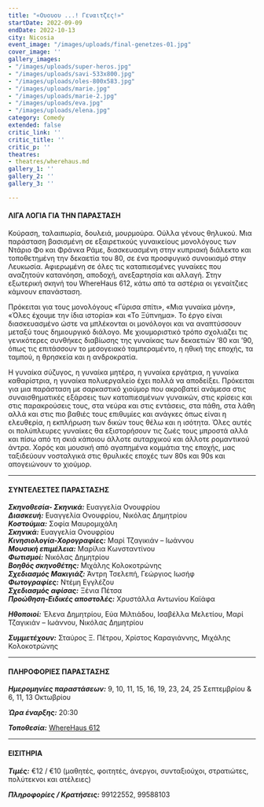 ```yaml
---
title: "«Ουουου ...! Γεναιτζες!»"
startDate: 2022-09-09
endDate: 2022-10-13
city: Nicosia
event_image: "/images/uploads/final-genetzes-01.jpg"
cover_image: ''
gallery_images:
- "/images/uploads/super-heros.jpg"
- "/images/uploads/savi-533x800.jpg"
- "/images/uploads/oles-800x583.jpg"
- "/images/uploads/marie.jpg"
- "/images/uploads/marie-2.jpg"
- "/images/uploads/eva.jpg"
- "/images/uploads/elena.jpg"
category: Comedy
extended: false
critic_link: ''
critic_title: ''
critic_p: ''
theatres:
- theatres/wherehaus.md
gallery_1: ''
gallery_2: ''
gallery_3: ''

---
```

#### ΛΙΓΑ ΛΟΓΙΑ ΓΙΑ ΤΗΝ ΠΑΡΑΣΤΑΣΗ

Κούραση, ταλαιπωρία, δουλειά, μουρμούρα. Ούλλα γένους θηλυκού. Μια παράσταση βασισμένη σε εξαιρετικούς γυναικείους μονολόγους των Ντάριο Φο και Φράνκα Ράμε, διασκευασμένη στην κυπριακή διάλεκτο και τοποθετημένη την δεκαετία του 80, σε ένα προσφυγικό συνοικισμό στην Λευκωσία. Αφιερωμένη σε όλες τις καταπιεσμένες γυναίκες που αναζητούν κατανόηση, αποδοχή, ανεξαρτησία και αλλαγή. Στην εξωτερική σκηνή του WhereHaus 612, κάτω από τα αστέρια οι γεναίτζιες κάμνουν επανάσταση.

Πρόκειται για τους μονολόγους «Γύρισα σπίτι», «Μια γυναίκα μόνη», «Όλες έχουμε την ίδια ιστορία» και «Το Ξύπνημα». Το έργο είναι διασκευασμένο ώστε να μπλέκονται οι μονόλογοι και να αναπτύσσουν μεταξύ τους δημιουργικό διάλογο. Με χιουμοριστικό τρόπο σχολιάζει τις γενικότερες συνθήκες διαβίωσης της γυναίκας των δεκαετιών ‘80 και ’90, όπως τις επιτάσσουν το μεσογειακό ταμπεραμέντο, η ηθική της εποχής, τα ταμπού, η θρησκεία και η ανδροκρατία.

Η γυναίκα σύζυγος, η γυναίκα μητέρα, η γυναίκα εργάτρια, η γυναίκα καθαρίστρια, η γυναίκα πολυεργαλείο έχει πολλά να αποδείξει. Πρόκειται για μια παράσταση με σαρκαστικό χιούμορ που ακροβατεί ανάμεσα στις συναισθηματικές εξάρσεις των καταπιεσμένων γυναικών, στις κρίσεις και στις παρακρούσεις τους, στα νεύρα και στις εντάσεις, στα πάθη, στα λάθη αλλά και στις πιο βαθιές τους επιθυμίες και ανάγκες όπως είναι η ελευθερία, η εκπλήρωση των δικών τους θέλω και η ισότητα. Όλες αυτές οι πολύπλευρες γυναίκες θα εξιστορήσουν τις ζωές τους μπροστά αλλά και πίσω από τη σκιά κάποιου άλλοτε αυταρχικού και άλλοτε ρομαντικού άντρα. Χορός και μουσική από αγαπημένα κομμάτια της εποχής, μας ταξιδεύουν νοσταλγικά στις θρυλικές εποχές των 80s και 90s και απογειώνουν το χιούμορ.

***

#### ΣΥΝΤΕΛΕΣΤΕΣ ΠΑΡΑΣΤΑΣΗΣ

**_Σκηνοθεσία- Σκηνικά:_** Ευαγγελία Ονουφρίου  
**_Διασκευή:_** Ευαγγελία Ονουφρίου, Νικόλας Δημητρίου  
**_Κοστούμια:_** Σοφία Μαυρομιχάλη  
**_Σκηνικά:_** Ευαγγελία Ονουφρίου  
**_Κινησιολογία-Χορογραφίες:_** Μαρί Τζαγικιάν – Ιωάννου  
**_Μουσική επιμέλεια:_** Μαρίλια Κωνσταντίνου  
**_Φωτισμοί:_** Νικόλας Δημητρίου  
**_Βοηθός σκηνοθέτης:_** Μιχάλης Κολοκοτρώνης  
**_Σχεδιασμός Μακιγιάζ:_** Άντρη Τσελεπή, Γεώργιος Ιωσήφ  
**_Φωτογραφίες:_** Ντέμη Εγγλέζου  
**_Σχεδιασμός αφίσας:_** Ξένια Πέτσα  
**_Προώθηση-Ειδικές αποστολές:_** Χρυστάλλα Αντωνίου Καϊάφα

**_Ηθοποιοί:_** Έλενα Δημητρίου, Εύα Μιλτιάδου, Ισαβέλλα Μελετίου, Μαρί Τζαγικιάν – Ιωάννου, Νικόλας Δημητρίου

**_Συμμετέχουν:_** Σταύρος Ξ. Πέτρου, Χρίστος Καραγιάννης, Μιχάλης Κολοκοτρώνης

***

#### ΠΛΗΡΟΦΟΡΙΕΣ ΠΑΡΑΣΤΑΣΗΣ

**_Ημερομηνίες παραστάσεων:_** 9, 10, 11, 15, 16, 19, 23, 24, 25 Σεπτεμβρίου & 6, 11, 13 Οκτωβρίου

**_Ώρα έναρξης:_** 20:30

**_Τοποθεσία:_** [WhereHaus 612](?#map)

***

#### ΕΙΣΙΤΗΡΙΑ

**_Τιμές:_** €12 / €10 (μαθητές, φοιτητές, άνεργοι, συνταξιούχοι, στρατιώτες, πολύτεκνοι και ατέλειες)

**_Πληροφορίες / Κρατήσεις:_** 99122552, 99588103